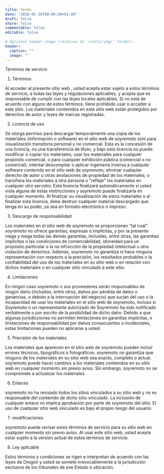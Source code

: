 ```yaml
---
title: Terms
date: "2020-05-28T00:00:00+01:00"
draft: false
share: false
commentable: false
editable: false
 
# Optional header image (relative to `static/img/` folder).
header:
  caption: ""
  image: ""
---
```


Términos de servicio

1. Términos

Al acceder al presente sitio web  , usted acepta estar sujeto a estos términos de servicio, a todas las leyes y regulaciones aplicables, y acepta que es responsable de cumplir con las leyes locales aplicables. Si no está de acuerdo con alguno de estos términos, tiene prohibido usar o acceder a este sitio. Los materiales contenidos en este sitio web están protegidos por derechos de autor y leyes de marcas registradas.

2. Licencia de uso

Se otorga permiso para descargar temporalmente una copia de los materiales (información o software) en el sitio web de soyremoto solo para visualización transitoria personal y no comercial. Esta es la concesión de una licencia, no una transferencia de título, y bajo esta licencia no puede:
modificar o copiar los materiales;
usar los materiales para cualquier propósito comercial, o para cualquier exhibición pública (comercial o no comercial);
intentar descompilar o aplicar ingeniería inversa a cualquier software contenido en el sitio web de soyremoto;
eliminar cualquier derecho de autor u otras anotaciones de propiedad de los materiales; o
transfiera los materiales a otra persona o "refleje" los materiales en cualquier otro servidor.
Esta licencia finalizará automáticamente si usted viola alguna de estas restricciones y soyremoto puede finalizarla en cualquier momento. Al finalizar su visualización de estos materiales o al finalizar esta licencia, debe destruir cualquier material descargado que tenga en su poder, ya sea en formato electrónico o impreso.

3. Descargo de responsabilidad

Los materiales en el sitio web de soyremoto se proporcionan "tal cual". soyremoto no ofrece garantías, expresas o implícitas, y por la presente niega y niega todas las demás garantías, incluidas, entre otras, las garantías implícitas o las condiciones de comerciabilidad, idoneidad para un propósito particular o la no infracción de la propiedad intelectual u otra violación de derechos.
Además, soyremoto no garantiza ni hace ninguna representación con respecto a la precisión, los resultados probables o la confiabilidad del uso de los materiales en su sitio web o en relación con dichos materiales o en cualquier sitio vinculado a este sitio.

4. Limitaciones

En ningún caso soyremoto o sus proveedores serán responsables de ningún daño (incluidos, entre otros, daños por pérdida de datos o ganancias, o debido a la interrupción del negocio) que surjan del uso o la incapacidad de usar los materiales en el sitio web de soyremoto, incluso si Soyremoto o un representante autorizado de Soyremoto ha sido notificado verbalmente o por escrito de la posibilidad de dicho daño. Debido a que algunas jurisdicciones no permiten limitaciones en garantías implícitas, o limitaciones de responsabilidad por daños consecuentes o incidentales, estas limitaciones pueden no aplicarse a usted.

5. Precisión de los materiales.

Los materiales que aparecen en el sitio web de soyremoto pueden incluir errores técnicos, tipográficos o fotográficos. soyremoto no garantiza que ninguno de los materiales en su sitio web sea exacto, completo o actual. soyremoto puede hacer cambios a los materiales contenidos en su sitio web en cualquier momento sin previo aviso. Sin embargo, soyremoto no se compromete a actualizar los materiales.

6. Enlaces

soyremoto no ha revisado todos los sitios vinculados a su sitio web y no es responsable del contenido de dicho sitio vinculado. La inclusión de cualquier enlace no implica aprobación por parte de soyremoto del sitio. El uso de cualquier sitio web vinculado es bajo el propio riesgo del usuario.

7. modificaciones

soyremoto puede revisar estos términos de servicio para su sitio web en cualquier momento sin previo aviso. Al usar este sitio web, usted acepta estar sujeto a la versión actual de estos términos de servicio.

8. Ley aplicable

Estos términos y condiciones se rigen e interpretan de acuerdo con las leyes de Oregón y usted se somete irrevocablemente a la jurisdicción exclusiva de los tribunales de ese Estado o ubicación.


